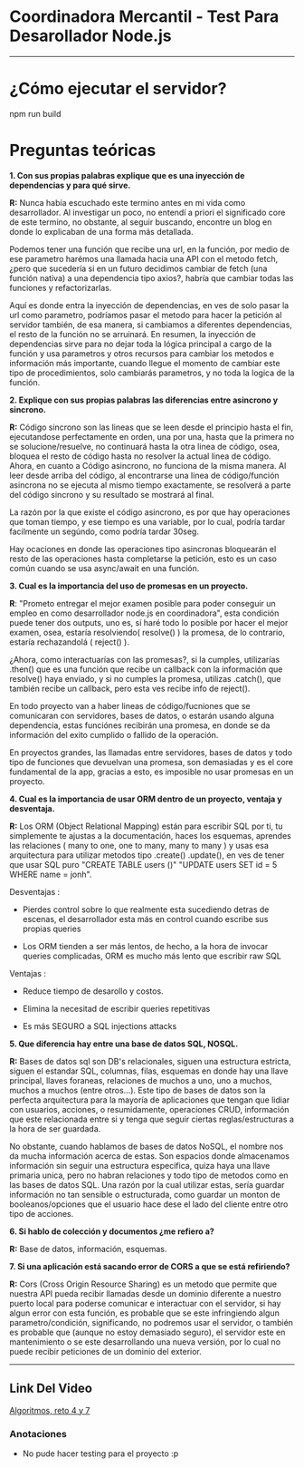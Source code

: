 
<!-- Titulo -->

# **Coordinadora Mercantil - Test Para Desarollador Node.js**

- - -

<!-- Instrucciones -->


# ¿Cómo ejecutar el servidor?

npm run build


<!-- Parte teorica -->

# Preguntas teóricas

**1. Con sus propias palabras explique que es una inyección de dependencias y para qué sirve.**

**R:** Nunca había escuchado este termino antes en mi vida como desarrollador. Al investigar un poco, no entendí a priori el significado
core de este termino, no obstante, al seguir buscando, encontre un blog en donde lo explicaban de una forma más detallada.

Podemos tener una función que recibe una url, en la función, por medio de ese parametro harémos una llamada hacia una API con el metodo fetch,
¿pero que sucedería si en un futuro decidimos cambiar de fetch (una función nativa) a una dependencia tipo axios?, habría que cambiar todas
las funciones y refactorizarlas.

Aquí es donde entra la inyección de dependencias, en ves de solo pasar la url como parametro, podríamos pasar el metodo para hacer la 
petición al servidor también, de esa manera, si cambiamos a diferentes dependencias, el resto de la función no se arruinará. En resumen, la inyección de dependencias sirve para no dejar toda la lógica principal a cargo de la función y usa parametros y otros recursos para cambiar los metodos e información más importante, cuando llegue el momento de cambiar este tipo de procedimientos, solo cambiarás parametros, y no toda la logica de la función.



**2. Explique con sus propias palabras las diferencias entre asincrono y sincrono.**

**R:** Código sincrono son las lineas que se leen desde el principio hasta el fin, ejecutandose perfectamente en orden, una por una, hasta que la primera no se solucione/resuelve, no continuará hasta la otra linea de código, osea, bloquea el resto de código hasta no resolver la actual linea de código. Ahora, en cuanto a Código asincrono, no funciona de la misma manera. Al leer desde arriba del código, al encontrarse una linea de código/función asincrona
no se ejecuta al mismo tiempo exactamente, se resolverá a parte del código sincrono y su resultado se mostrará al final.

La razón por la que existe el código asincrono, es por que hay operaciones que toman tiempo, y ese tiempo es una variable, por lo
cual, podría tardar facilmente un segúndo, como podría tardar 30seg.

Hay ocaciones en donde las operaciones tipo asincronas bloquearán el resto de las operaciones hasta completarse la petición, esto es un caso común cuando se usa async/await en una función.



**3. Cual es la importancia del uso de promesas en un proyecto.**

**R**: "Prometo entregar el mejor examen posible para poder conseguir un empleo en como desarrollador node.js en coordinadora", esta condición puede tener dos outputs, uno es, sí haré todo lo posible por hacer el mejor examen, osea, estaría resolviendo( resolve() ) la promesa, de lo contrario, estaría rechazandolá  ( reject() ).

¿Ahora, como interactuarías con las promesas?, si la cumples, utilizarías .then() que es una función que recibe un callback con la información que resolve() haya enviado, y si no cumples la promesa, utilizas .catch(), que también recibe un callback, pero esta ves recibe info de reject().

En todo proyecto van a haber lineas de código/fucniones que se comunicaran con servidores, bases de datos, o estarán usando alguna dependencia, estas funciónes recibirán una promesa, en donde se da información del exito cumplido o fallido de la operación.

En proyectos grandes, las llamadas entre servidores, bases de datos y todo tipo de funciones que devuelvan una promesa, son demasiadas y es el core fundamental de la app, gracias a esto, es imposible no usar promesas en un proyecto.

**4. Cual es la importancia de usar ORM dentro de un proyecto, ventaja y desventaja.**

**R:** Los ORM (Object Relational Mapping) están para escribir SQL por ti, tu simplemente te ajustas a la documentación, haces los esquemas, aprendes las relaciones ( many to one, one to many, many to many ) y usas esa arquitectura para utilizar metodos tipo .create() .update(), en ves de tener que usar SQL puro "CREATE TABLE users ()" "UPDATE users SET id = 5 WHERE name = jonh".

Desventajas : 

- Pierdes control sobre lo que realmente esta sucediendo detras de escenas, el desarrollador esta más en control cuando escribe sus propias queries

- Los ORM tienden a ser más lentos, de hecho, a la hora de invocar queries complicadas, ORM es mucho más lento que escribir raw SQL

Ventajas : 

- Reduce tiempo de desarollo y costos.

- Elimina la necesitad de escribir queries repetitivas

- Es más SEGURO a SQL injections attacks



**5. Que diferencia hay entre una base de datos SQL, NOSQL.**

**R:** Bases de datos sql son DB's relacionales, siguen una estructura estricta, siguen el estandar SQL, columnas, filas, esquemas en donde hay una llave principal, llaves foraneas, relaciones de muchos a uno, uno a muchos, muchos a muchos (entre otros...). Este tipo de bases de datos son la perfecta arquitectura para la mayoría de aplicaciones que tengan que lidiar con usuarios, acciones, o resumidamente, operaciones CRUD, información que este relacionada entre si y tenga que seguir ciertas reglas/estructuras a la hora de ser guardada.

No obstante, cuando hablamos de bases de datos NoSQL, el nombre nos da mucha información acerca de estas. Son espacios donde almacenamos información sin seguir una estructura especifica, quiza haya una llave primaria unica, pero no habran relaciones y todo tipo de metodos como en las bases de datos SQL. Una razón por la cual utilizar estas, sería guardar información no tan sensible o estructurada, como guardar un monton de booleanos/opciones que el usuario hace dese el lado del cliente entre otro tipo de acciones.



**6. Si hablo de colección y documentos ¿me refiero a?**

**R:** Base de datos, información, esquemas.



**7. Si una aplicación está sacando error de CORS a que se está refiriendo?**

**R:** Cors (Cross Origin Resource Sharing) es un metodo que permite que nuestra API pueda recibir llamadas desde un dominio diferente a nuestro puerto local para poderse comunicar e interactuar con el servidor, si hay algun error con esta función, es probable que se este infringiendo algun parametro/condición, significando, no podremos usar el servidor, o también es probable que (aunque no estoy demasiado seguro), el servidor este en mantenimiento o se este desarrollando una nueva versión, por lo cual no puede recibir peticiones de un dominio del exterior.

---

<!-- Link a youtube -->

## Link Del Video

[Algoritmos, reto 4 y 7](https://www.youtube.com/watch?v=HdunRho9Wgw)

### Anotaciones

- No pude hacer testing para el proyecto :p
